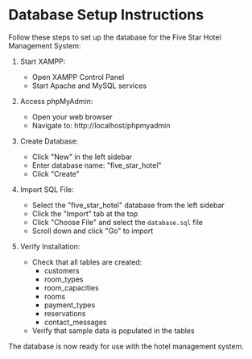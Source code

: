 # Database Setup Instructions

Follow these steps to set up the database for the Five Star Hotel Management System:

1. Start XAMPP:
   - Open XAMPP Control Panel
   - Start Apache and MySQL services

2. Access phpMyAdmin:
   - Open your web browser
   - Navigate to: http://localhost/phpmyadmin

3. Create Database:
   - Click "New" in the left sidebar
   - Enter database name: "five_star_hotel"
   - Click "Create"

4. Import SQL File:
   - Select the "five_star_hotel" database from the left sidebar
   - Click the "Import" tab at the top
   - Click "Choose File" and select the `database.sql` file
   - Scroll down and click "Go" to import

5. Verify Installation:
   - Check that all tables are created:
     - customers
     - room_types
     - room_capacities
     - rooms
     - payment_types
     - reservations
     - contact_messages
   - Verify that sample data is populated in the tables

The database is now ready for use with the hotel management system.